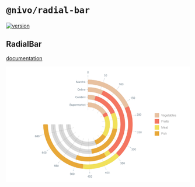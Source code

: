# `@nivo/radial-bar`

[![version](https://img.shields.io/npm/v/@nivo/radial-bar.svg?style=flat-square)](https://www.npmjs.com/package/@nivo/radial-bar)

## RadialBar

[documentation](http://nivo.rocks/radial-bar)

![RadialBar](https://raw.githubusercontent.com/plouc/nivo/master/website/src/assets/captures/radial-bar.png)
